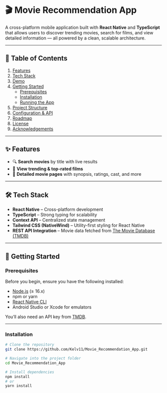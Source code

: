 # 🎬 Movie Recommendation App

A cross-platform mobile application built with **React Native** and **TypeScript** that allows users to discover trending movies, search for films, and view detailed information — all powered by a clean, scalable architecture.

---

## 📌 Table of Contents
1. [Features](#features)  
2. [Tech Stack](#tech-stack)  
3. [Demo](#demo)  
4. [Getting Started](#getting-started)  
   - [Prerequisites](#prerequisites)  
   - [Installation](#installation)  
   - [Running the App](#running-the-app)  
5. [Project Structure](#project-structure)  
6. [Configuration & API](#configuration--api)  
7. [Roadmap](#roadmap)  
8. [License](#license)  
9. [Acknowledgements](#acknowledgements)

---

## ✨ Features
- 🔍 **Search movies** by title with live results  
- 🎥 **View trending & top-rated films**  
- 📄 **Detailed movie pages** with synopsis, ratings, cast, and more   

---

## 🛠 Tech Stack
- **React Native** – Cross-platform development
- **TypeScript** – Strong typing for scalability
- **Context API** – Centralized state management
- **Tailwind CSS (NativeWind)** – Utility-first styling for React Native
- **REST API Integration** – Movie data fetched from [The Movie Database (TMDB)](https://www.themoviedb.org/documentation/api)

---

## 🚀 Getting Started

### Prerequisites
Before you begin, ensure you have the following installed:
- [Node.js](https://nodejs.org/) (≥ 16.x)
- npm or yarn
- [React Native CLI](https://reactnative.dev/docs/environment-setup)
- Android Studio or Xcode for emulators

You’ll also need an API key from [TMDB](https://developer.themoviedb.org/).

---

### Installation
```bash
# Clone the repository
git clone https://github.com/Kelv11/Movie_Recommendation_App.git

# Navigate into the project folder
cd Movie_Recommendation_App

# Install dependencies
npm install
# or
yarn install
